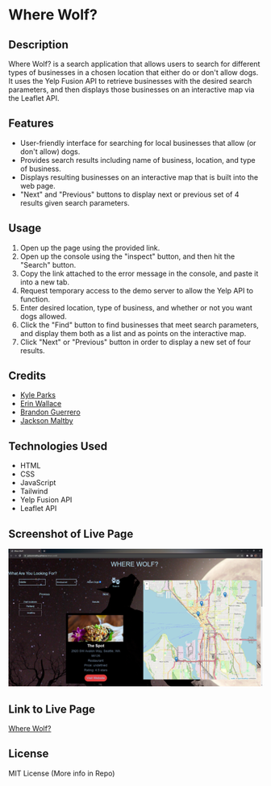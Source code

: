 # Where Wolf?

## Description

Where Wolf? is a search application that allows users to search for different types of businesses in a chosen location that either do or don't allow dogs. It uses the Yelp Fusion API to retrieve businesses with the desired search parameters, and then displays those businesses on an interactive map via the Leaflet API.

## Features

* User-friendly interface for searching for local businesses that allow (or don't allow) dogs.
* Provides search results including name of business, location, and type of business.
* Displays resulting businesses on an interactive map that is built into the web page.
* "Next" and "Previous" buttons to display next or previous set of 4 results given search parameters.

## Usage

1. Open up the page using the provided link.
2. Open up the console using the "inspect" button, and then hit the "Search" button.
3. Copy the link attached to the error message in the console, and paste it into a new tab.
4. Request temporary access to the demo server to allow the Yelp API to function.
5. Enter desired location, type of business, and whether or not you want dogs allowed.
6. Click the "Find" button to find businesses that meet search parameters, and display them both as a list and as points on the interactive map.
7. Click "Next" or "Previous" button in order to display a new set of four results.

## Credits

* [Kyle Parks](https://github.com/Goobber33)
* [Erin Wallace](https://github.com/moeba84)
* [Brandon Guerrero](https://github.com/bg2398)
* [Jackson Maltby](https://github.com/jacksonmaltby)

## Technologies Used

* HTML
* CSS
* JavaScript
* Tailwind
* Yelp Fusion API
* Leaflet API

## Screenshot of Live Page

![Screenshot of Page](./assets/images/2023-02-14.png)

## Link to Live Page

[Where Wolf?](https://jacksonmaltby.github.io/where-wolf/)

## License

MIT License (More info in Repo)